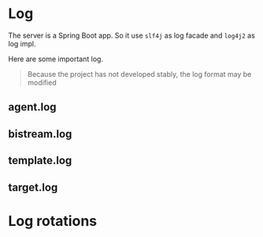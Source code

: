 # Log
The server is a Spring Boot app. So it use `slf4j` as log facade and `log4j2` as log impl.

Here are some important log.

> Because the project has not developed stably, the log format may be modified

## agent.log

## bistream.log

## template.log

## target.log

# Log rotations
